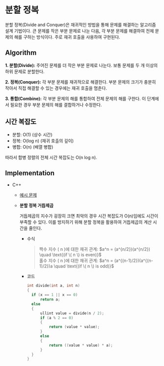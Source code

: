 # 분할 정복
분할 정복(Divide and Conquer)은 재귀적인 방법을 통해 문제를 해결하는 알고리즘 설계 기법이다. 큰 문제를 작은 부분 문제로 나눈 다음, 각 부분 문제를 해결하여 전체 문제의 해를 구하는 방식이다. 주로 재귀 호출을 사용하여 구현된다.


## Algorithm
**1. 분할(Divide):** 주어진 문제를 더 작은 부분 문제로 나눈다. 보통 문제를 두 개 이상의 하위 문제로 분할한다.

**2. 정복(Conquer):** 각 부분 문제를 재귀적으로 해결한다. 부분 문제의 크기가 충분히 작아서 직접 해결할 수 있는 경우에는 재귀 호출을 멈춘다.

**3. 통합(Combine):** 각 부분 문제의 해를 통합하여 전체 문제의 해를 구한다. 이 단계에서 필요한 경우 부분 문제의 해를 결합하거나 수정한다.


## 시간 복잡도
+ 분할: O(1) (상수 시간)
+ 정복: O(log n) (재귀 호출의 깊이)
+ 병합: O(n) (배열 병합)
  
따라서 합병 정렬의 전체 시간 복잡도는 O(n log n).


## Implementation
+ C++
  
  + [예시 문제](https://github.com/dngus1683/codingTestStudy/blob/master/%EC%95%8C%EA%B3%A0%EB%A6%AC%EC%A6%98/%EB%B6%84%ED%95%A0%20%EC%A0%95%EB%B3%B5/%EB%B0%B1%EC%A4%80/C%2B%2B/2630.cpp)
  
  + **분할 정복 거듭제곱**

    거듭제곱의 지수가 굉장히 크면 최악의 경우 시간 복잡도가 O(n)임에도 시간이 부족할 수 있다. 이를 방지하기 위해 분할 정복을 활용하여 거듭제곱의 계산 시간을 줄인다.

    + 수식
  
      > 짝수 지수 \( n \)에 대한 재귀 관계: $a^n = (a^{n/2})(a^{n/2}) \quad \text{(if \( n \) is even)}$      
      > 홀수 지수 \( n \)에 대한 재귀 관계: $a^n = (a^{(n-1)/2})(a^{(n-1)/2})a \quad \text{(if \( n \) is odd)}$

    + 코드
      ```c++
      int divide(int a, int n)
      {
      	if (x == 1 || x == 0)
      		return a;
      	else
      	{
      		ullint value = divide(n / 2);
      		if (a % 2 == 0)
      		{
      			return (value * value);
      		}
      		else
      		{
      			return ((value * value) * a);
      		}
      	}
      }
      ``` 

